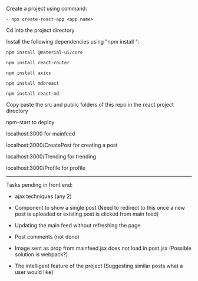 Create a project using command:

    - npx create-react-app <app name>

Cd into the project directory

Install the following dependencies using "npm install ":

    npm install @material-ui/core

    npm install react-router

    npm install axios

    npm install mdbreact

    npm install react-md


Copy paste the src and public folders of this repo in the react project directory

npm-start to deploy

localhost:3000 for mainfeed

localhost:3000/CreatePost for creating a post

localhost:3000/Trending for trending

localhost:3000/Profile for profile


---


Tasks pending in front end:

* ajax techniques (any 2)

* Component to show a single post (Need to redirect to this once a new post is uploaded or existing post is clicked from main feed)

* Updating the main feed without refreshing the page

* Post comments (not done)

* Image sent as prop from mainfeed.jsx does not load in post.jsx (Possible solution is webpack?)

* The intelligent feature of the project (Suggesting similar posts what a user would like)
